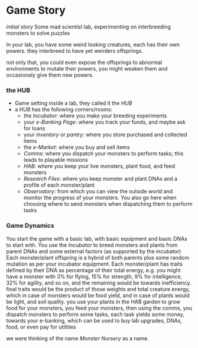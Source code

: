 # Game Story
_initial story_
Some mad scientist lab, experimenting on interbreeding monsters to solve puzzles 

In your lab, you have some weird looking creatures, each has their own powers. they interbreed to have yet weirders offsprings. 

not only that, you could even expose the offsprings to abnormal environments to mutate their powers, you might weaken them and occasionaly give them new powers.


### the HUB
- Game setting inside a lab, they called it the _HUB_
- a HUB has the following corners/rooms:
    - the _Incubator_: where you make your breeding experiments
    - your _e-Banking Page_: where you track your funds, and maybe ask for loans
    - your _inventory_ or _pantry_: where you store purchased and collected items
    - the _e-Market_: where you buy and sell items
    - _Comms_: where you dispatch your monsters to perform tasks; this leads to playable missions 
    - _HAB_: where you keep your live monsters, plant food, and feed monsters
    - _Research Files_: where you keep monster and plant DNAs and a profile of each monster/plant 
    - _Observatory_: from which you can view the outside world and monitor the progress of your monsters. You also go here when choosing                        where to send monsters when dispatching them to perform tasks

### Game Dynamics 
You start the game with a basic lab, with basic equipment and basic DNAs to start with.
You use the _Incubator_ to breed monsters and plants from parent DNAs and some external factors (as supported by the incubator)
Each monster/plant offspring is a hybrid of both parents plus some random mutation as per your incubator equipment.
Each monster/plant has traits defined by their DNA as percentage of their total energy, e.g. you might have a monster with 3% for flying, 15% for strength, 9% for intelligence, 32% for agility, and so on, and the remaining would be towards inefficiency. final traits would be the product of those weights and total creature energy, which in case of monsters would be food yield, and in case of plants would be light, and soil quality.
you use your plants in the HAB garden to grow food for your monsters, you feed your monsters, then using the comms, you dispatch monsters to perform some tasks, each task yields some money, towards your e-banking, which can be used to buy lab upgrades, DNAs, food, or even pay for utilities 

we were thinking of the name _Monster Nursery_ as a name.
